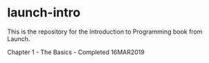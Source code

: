# launch-intro

This is the repository for the Introduction to Programming book from Launch.

Chapter 1 - The Basics - Completed 16MAR2019
